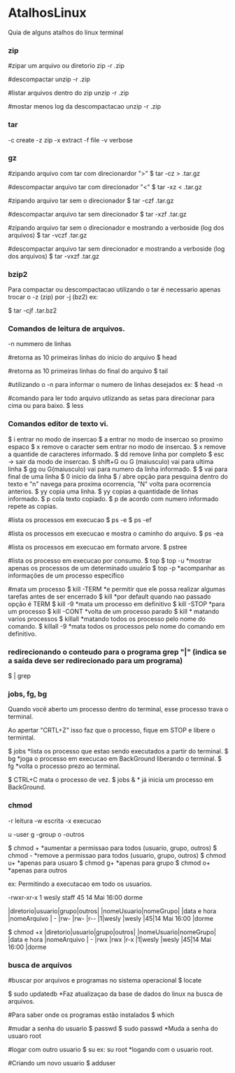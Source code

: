 # AtalhosLinux
Quia de alguns atalhos do linux terminal


### zip ####

#zipar um arquivo ou diretorio
zip -r   <nomeArquivo>.zip   <arquivo ou diretorio>

#descompactar
unzip -r   <nomeArquivo>.zip

#listar arquivos dentro do zip
unzip -r   <nomeArquivo>.zip

#mostar menos log da descompactacao
unzip -r   <nomeArquivo>.zip


### tar ###
-c create
-z zip
-x extract
-f file
-v verbose

### gz ###
 
#zipando arquivo com tar com direcionardor ">"
$ tar -cz <arquivo ou diretorio>   >   <nomeArquivo>.tar.gz 

#descompactar arquivo tar com direcionador "<"
$ tar -xz <  <nomeArquivo>.tar.gz

#zipando arquivo tar sem o direcionador
$ tar -czf <arquivoArquivo>.tar.gz  <arquivo ou diretorio>

#descompactar arquivo tar sem direcionador
$ tar -xzf <nomeArquivo>.tar.gz

#zipando arquivo tar sem o direcionador e mostrando a verboside (log dos arquivos)
$ tar -vczf <arquivoArquivo>.tar.gz  <arquivo ou diretorio>

#descompactar arquivo tar sem direcionador e mostrando a verboside (log dos arquivos)
$ tar -vxzf <nomeArquivo>.tar.gz

### bzip2 ###

Para compactar ou descompactacao utilizando o tar é necessario apenas trocar o -z (zip) por -j (bz2)
ex:

$ tar -cjf <nomeArquivo>.tar.bz2 <arquivo ou diretorio>


### Comandos de leitura de arquivos. ###

-n nummero de linhas

#retorna as 10 primeiras linhas do inicio do arquivo
$ head <nomeAquiro>

#retorna as 10 primeiras linhas do final do arquivo
$ tail <nomeAquiro>

#utilizando o -n para informar o numero de linhas desejados ex:
$ head -n <nomeAquiro>

#comando para ler todo arquivo utlizando as setas para direcionar para cima ou para baixo.
$ less <nomeAquiro>



### Comandos editor de texto vi. ###
$ i entrar no modo de insercao
$ a entrar no modo de insercao so proximo espaco
$ x remove o caracter sem entrar no modo de insercao.
$ <numeroDeCaracteres> x remove a quantide de caracteres informado.
$ dd remove linha por completo
$ esc -> sair da modo de insercao.
$ shift+G ou G (maiusculo) vai para ultima linha
$ <numeroLinha> gg ou G(maiusculo) vai para numero da linha informado.
$ $ vai para final de uma linha
$ 0 inicio da linha
$ / abre opção para pesquina dentro do texto e "n" navega para proxima ocorrencia, "N" volta para ocorrencia anterios.
$ yy copia uma linha.
$ <numeroDeLinhas> yy copias a quantidade de linhas informado.
$ p cola texto copiado.
$ <quantidadeDeRepeticao> p de acordo com numero informado repete as copias.


#lista os processos em execucao
$ ps -e 
$ ps -ef

#lista os processos em execucao e mostra o caminho do arquivo.
$ ps -ea 

#lista os processos em execucao em formato arvore.
$ pstree

#lista os processo em execucao por consumo.
$ top
$ top -u <nomeUsuario>     *mostrar apenas os processos de um determinado usuário
$ top -p <idProcesso>      *acompanhar as informações de um processo específico
  
#mata um processo
$ kill -TERM <idProcesso>  *e permitir que ele possa realizar algumas tarefas antes de ser encerrado
$ kill <idProcesso>        *por default quando nao passado opção é TERM
$ kill -9 <idProcesso>     *mata um processo em definitivo
$ kill -STOP <idProcesso>  *para um processo
$ kill -CONT <idProcesso>  *volta de um processo parado
$ kill <idProcesso>  <idProcesso>  <idProcesso>  <idProcesso>  <idProcesso>  * matando varios processos
$ killall <nomeProcesso>   *matando todos os processo pelo nome do comando.
$ killall -9 <nomeProcesso> *mata todos os processos pelo nome do comando em definitivo.


### redirecionando o conteudo para o programa grep "|" (indica se a saída deve ser redirecionado para um programa)
$ <comando> | grep <filtroDesejado>


### jobs, fg, bg ###

Quando você aberto um processo dentro do terminal, esse processo trava o terminal.

Ao apertar "CRTL+Z" isso faz que o processo, fique em STOP e libere o termintal.

$ jobs *lista os processo que estao sendo executados a partir do terminal.
$ bg <numeroIdenticaoDoJobs> *joga o processo em execucao em BackGround liberando o terminal.
$ fg <numeroIdenticaoDoJobs> *volta o processo prezo ao terminal.

$ CTRL+C mata o processo de vez.
$ jobs <nomeDaAplicao> & * já inicia um processo em BackGround.


### chmod ###
-r  leitura
-w  escrita
-x  execucao

u -user
g -group
o -outros

$ chmod +<tipo>   *aumentar a permissao para todos (usuario, grupo, outros)
$ chmod -<tipo>   *remove a permissao para todos (usuario, grupo, outros)
$ chmod u+<tipo>  *apenas para usuaro
$ chmod g+<tipo>  *apenas para grupo
$ chmod o+<tipo>  *apenas para outros



ex:
Permitindo a executacao em todo os usuarios.

-rwxr-xr-x   1 wesly  staff     45 14 Mai 16:00 dorme

|diretorio|usuario|grupo|outros| |nomeUsuario|nomeGrupo|  |data e hora  |nomeArquivo
|    -    |rw-    |rw-  |r--   |1|wesly      |wesly    |45|14 Mai 16:00 |dorme


$ chmod +x 
|diretorio|usuario|grupo|outros| |nomeUsuario|nomeGrupo|  |data e hora  |nomeArquivo
|    -    |rwx    |rwx  |r-x   |1|wesly      |wesly    |45|14 Mai 16:00 |dorme



### busca de arquivos ###
#buscar por arquivos e programas no sistema operacional
$ locate <nomeDoArquivo>

$ sudo updatedb *Faz atualizaçao da base de dados do linux na busca de arquivos.

#Para saber onde os programas estão instalados
$ which <nomeDoPrograma> 

#mudar a senha do usuario
$ passwd 
$ sudo passwd       *Muda a senha do usuaro root

#logar com outro usuario
$ su <nomeDoUsuario>
ex: su root       *logando com o usuario root.

#Criando um novo usuario
$ adduser <nomeDoUsuario>
